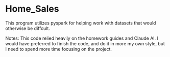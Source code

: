 # Home_Sales

This program utilizes pyspark for helping work with datasets that would otherwise be diffcult.

Notes: This code relied heavily on the homework guides and Claude AI. I would have preferred to finish the code, and do it in more my own style, but I need to spend more time focusing on the project.  

